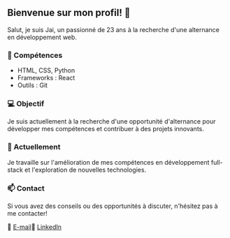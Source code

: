 ## Bienvenue sur mon profil! 👋

Salut, je suis Jai, un passionné de 23 ans à la recherche d'une alternance en développement web.

### 🚀 Compétences
- HTML, CSS, Python
- Frameworks : React
- Outils : Git

### 💻 Objectif
Je suis actuellement à la recherche d'une opportunité d'alternance pour développer mes compétences et contribuer à des projets innovants.

### 🌱 Actuellement
Je travaille sur l'amélioration de mes compétences en développement full-stack et l'exploration de nouvelles technologies.

### 📫 Contact
Si vous avez des conseils ou des opportunités à discuter, n'hésitez pas à me contacter!

📧 [E-mail](imran.abdou-souleiman-mohamed@laplateforme.io)💼 [LinkedIn]([https://www.linkedin.com/in/votre-profil-linkedin/](https://www.linkedin.com/in/imran-abdou-souleiman-mohamed-536300226/)https://www.linkedin.com/in/imran-abdou-souleiman-mohamed-536300226/)
